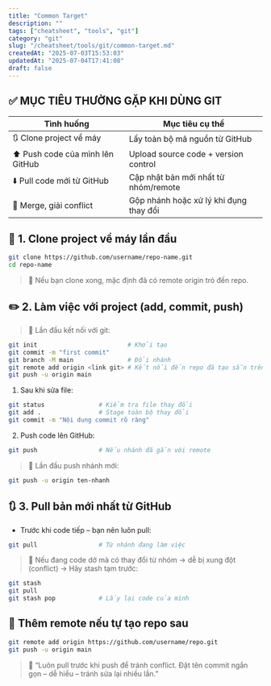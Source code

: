 ```yaml
---
title: "Common Target"
description: ""
tags: ["cheatsheet", "tools", "git"]
category: "git"
slug: "/cheatsheet/tools/git/common-target.md"
createdAt: "2025-07-03T15:53:03"
updatedAt: "2025-07-04T17:41:08"
draft: false
---
```


## ✅ MỤC TIÊU THƯỜNG GẶP KHI DÙNG GIT

| Tình huống                       | Mục tiêu cụ thể                        |
| -------------------------------- | -------------------------------------- |
| 🔃 Clone project về máy          | Lấy toàn bộ mã nguồn từ GitHub         |
| ⬆️ Push code của mình lên GitHub | Upload source code + version control   |
| ⬇️ Pull code mới từ GitHub       | Cập nhật bản mới nhất từ nhóm/remote   |
| 🔀 Merge, giải conflict          | Gộp nhánh hoặc xử lý khi đụng thay đổi |

## 🔽 1. Clone project về máy lần đầu

```bash
git clone https://github.com/username/repo-name.git
cd repo-name
```

> 📌 Nếu bạn clone xong, mặc định đã có remote origin trỏ đến repo.

## ✏️ 2. Làm việc với project (add, commit, push)

> 📌 Lần đầu kết nối với git:

```bash
git init                         # Khởi tạo
git commit -m "first commit"
git branch -M main               # Đổi nhánh
git remote add origin <link git> # Kết nối đến repo đã tạo sẵn trên git
git push -u origin main
```

1. Sau khi sửa file:

```bash
git status               # Kiểm tra file thay đổi
git add .                # Stage toàn bộ thay đổi
git commit -m "Nội dung commit rõ ràng"
```

2. Push code lên GitHub:

```bash
git push                 # Nếu nhánh đã gắn với remote
```

> 📌 Lần đầu push nhánh mới:

```bash
git push -u origin ten-nhanh
```

## 🔃 3. Pull bản mới nhất từ GitHub

- Trước khi code tiếp – bạn nên luôn pull:

```bash
git pull                 # Từ nhánh đang làm việc
```

> 📌 Nếu đang code dở mà có thay đổi từ nhóm → dễ bị xung đột (conflict)
> → Hãy stash tạm trước:

```bash
git stash
git pull
git stash pop            # Lấy lại code của mình
```

## 🔐 Thêm remote nếu tự tạo repo sau

```bash
git remote add origin https://github.com/username/repo.git
git push -u origin main
```

> 💬 “Luôn pull trước khi push để tránh conflict.
> Đặt tên commit ngắn gọn – dễ hiểu – tránh sửa lại nhiều lần.”
